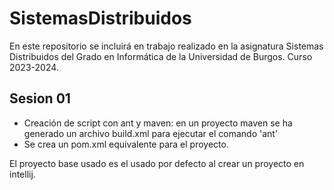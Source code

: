 # SistemasDistribuidos
En este repositorio se incluirá en trabajo realizado en la asignatura Sistemas Distribuidos 
del Grado en Informática de la Universidad de Burgos.
Curso 2023-2024.
## Sesion 01
- Creación de script con ant y maven: en un proyecto maven se ha generado un archivo build.xml para ejecutar el comando 'ant'
- Se crea un pom.xml equivalente para el proyecto.

El proyecto base usado es el usado por defecto al crear un proyecto en intellij.
